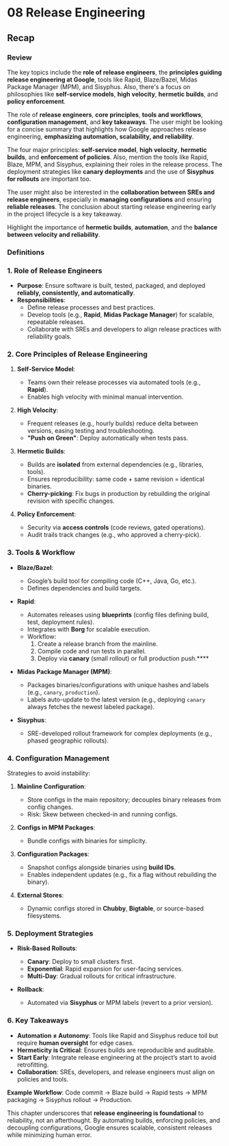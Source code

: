 # 08 Release Engineering

## Recap

### Review

The key topics include the **role of release engineers**, the **principles guiding release engineering at Google**, tools like Rapid, Blaze/Bazel, Midas Package Manager (MPM), and Sisyphus. Also, there's a focus on philosophies like **self-service models**, **high velocity**, **hermetic builds**, and **policy enforcement**.

The role of **release engineers**, **core principles**, **tools and workflows**, **configuration management**, and **key takeaways**. The user might be looking for a concise summary that highlights how Google approaches release engineering, **emphasizing automation, scalability, and reliability**.

The four major principles: **self-service model**, **high velocity**, **hermetic builds**, and **enforcement of policies**. Also, mention the tools like Rapid, Blaze, MPM, and Sisyphus, explaining their roles in the release process. The deployment strategies like **canary deployments** and the use of **Sisyphus for rollouts** are important too.

The user might also be interested in the **collaboration between SREs and release engineers**, especially in **managing configurations** and ensuring **reliable releases**. The conclusion about starting release engineering early in the project lifecycle is a key takeaway.

Highlight the importance of **hermetic builds**, **automation**, and the **balance between velocity and reliability**.

### Definitions

### **1. Role of Release Engineers**

- **Purpose**: Ensure software is built, tested, packaged, and deployed **reliably, consistently, and automatically**.
- **Responsibilities**:
    - Define release processes and best practices.
    - Develop tools (e.g., **Rapid**, **Midas Package Manager**) for scalable, repeatable releases.
    - Collaborate with SREs and developers to align release practices with reliability goals.

### **2. Core Principles of Release Engineering**

1. **Self-Service Model**:

    - Teams own their release processes via automated tools (e.g., **Rapid**).
    - Enables high velocity with minimal manual intervention.

2. **High Velocity**:

    - Frequent releases (e.g., hourly builds) reduce delta between versions, easing testing and troubleshooting.
    - **"Push on Green"**: Deploy automatically when tests pass.

3. **Hermetic Builds**:

    - Builds are **isolated** from external dependencies (e.g., libraries, tools).
    - Ensures reproducibility: same code + same revision = identical binaries.
    - **Cherry-picking**: Fix bugs in production by rebuilding the original revision with specific changes.

4. **Policy Enforcement**:
    - Security via **access controls** (code reviews, gated operations).
    - Audit trails track changes (e.g., who approved a cherry-pick).

### **3. Tools & Workflow**

- **Blaze/Bazel**:

    - Google’s build tool for compiling code (C++, Java, Go, etc.).
    - Defines dependencies and build targets.

- **Rapid**:

    - Automates releases using **blueprints** (config files defining build, test, deployment rules).
    - Integrates with **Borg** for scalable execution.
    - Workflow:
        1. Create a release branch from the mainline.
        2. Compile code and run tests in parallel.
        3. Deploy via **canary** (small rollout) or full production push.\*\*\*\*

- **Midas Package Manager (MPM)**:

    - Packages binaries/configurations with unique hashes and labels (e.g., `canary`, `production`).
    - Labels auto-update to the latest version (e.g., deploying `canary` always fetches the newest labeled package).

- **Sisyphus**:
    - SRE-developed rollout framework for complex deployments (e.g., phased geographic rollouts).

### **4. Configuration Management**

Strategies to avoid instability:

1. **Mainline Configuration**:

    - Store configs in the main repository; decouples binary releases from config changes.
    - Risk: Skew between checked-in and running configs.

2. **Configs in MPM Packages**:

    - Bundle configs with binaries for simplicity.

3. **Configuration Packages**:

    - Snapshot configs alongside binaries using **build IDs**.
    - Enables independent updates (e.g., fix a flag without rebuilding the binary).

4. **External Stores**:
    - Dynamic configs stored in **Chubby**, **Bigtable**, or source-based filesystems.

### **5. Deployment Strategies**

- **Risk-Based Rollouts**:

    - **Canary**: Deploy to small clusters first.
    - **Exponential**: Rapid expansion for user-facing services.
    - **Multi-Day**: Gradual rollouts for critical infrastructure.

- **Rollback**:
    - Automated via **Sisyphus** or MPM labels (revert to a prior version).

### **6. Key Takeaways**

- **Automation ≠ Autonomy**: Tools like Rapid and Sisyphus reduce toil but require **human oversight** for edge cases.
- **Hermeticity is Critical**: Ensures builds are reproducible and auditable.
- **Start Early**: Integrate release engineering at the project’s start to avoid retrofitting.
- **Collaboration**: SREs, developers, and release engineers must align on policies and tools.

**Example Workflow**:
Code commit → Blaze build → Rapid tests → MPM packaging → Sisyphus rollout → Production.

This chapter underscores that **release engineering is foundational** to reliability, not an afterthought. By automating builds, enforcing policies, and decoupling configurations, Google ensures scalable, consistent releases while minimizing human error.
